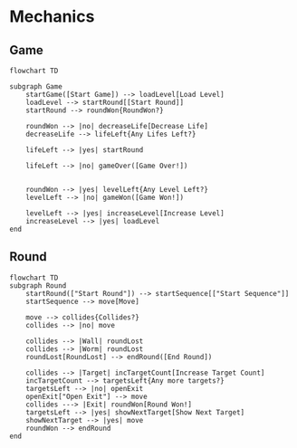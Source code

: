 # Mechanics

## Game

<!-- subgraph Round
    startRound{{Start Round}} -.-> blackbox{{???}}
    blackbox -.-> liveLost
    blackbox -.-> roundWon
    liveLost{{Live Lost!}}
    roundWon{{Round Won!}}
end -->
```mermaid
flowchart TD

subgraph Game
    startGame([Start Game]) --> loadLevel[Load Level]
    loadLevel --> startRound[[Start Round]]
    startRound --> roundWon{RoundWon?}
    
    roundWon --> |no| decreaseLife[Decrease Life]
    decreaseLife --> lifeLeft{Any Lifes Left?}
    
    lifeLeft --> |yes| startRound

    lifeLeft --> |no| gameOver([Game Over!])
    

    roundWon --> |yes| levelLeft{Any Level Left?}
    levelLeft --> |no| gameWon([Game Won!])

    levelLeft --> |yes| increaseLevel[Increase Level]
    increaseLevel --> |yes| loadLevel
end
```

## Round

```mermaid
flowchart TD
subgraph Round
    startRound(["Start Round"]) --> startSequence[["Start Sequence"]]
    startSequence --> move[Move]

    move --> collides{Collides?}
    collides --> |no| move
    
    collides --> |Wall| roundLost
    collides --> |Worm| roundLost
    roundLost[RoundLost] --> endRound([End Round])

    collides --> |Target| incTargetCount[Increase Target Count]
    incTargetCount --> targetsLeft{Any more targets?}
    targetsLeft --> |no| openExit
    openExit["Open Exit"] --> move
    collides ---> |Exit| roundWon[Round Won!]
    targetsLeft --> |yes| showNextTarget[Show Next Target]
    showNextTarget --> |yes| move
    roundWon --> endRound
end
```